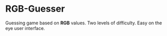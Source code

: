 # RGB-Guesser

Guessing game based on **RGB** values. Two levels of difficulty. Easy on the eye user interface.